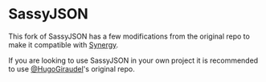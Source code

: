 # SassyJSON

This fork of SassyJSON has a few modifications from the original repo to make it compatible with [Synergy](https://github.com/esr360/Synergy). 

If you are looking to use SassyJSON in your own project it is recommended to use [@HugoGiraudel](https://github.com/HugoGiraudel/SassyJSON)'s original repo.